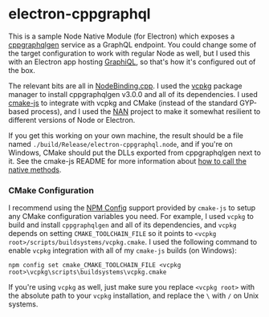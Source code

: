 # electron-cppgraphql

This is a sample Node Native Module (for Electron) which exposes a [cppgraphqlgen](https://github.com/Microsoft/cppgraphqlgen) service as
a GraphQL endpoint. You could change some of the target configuration to work with regular Node as well, but I used this
with an Electron app hosting [GraphiQL](https://github.com/graphql/graphiql), so that's how it's configured out of the box.

The relevant bits are all in [NodeBinding.cpp](NodeBinding.cpp). I used the
[vcpkg](https://github.com/Microsoft/vcpkg) package manager to install cppgraphqlgen v3.0.0 and all of its dependencies.
I used [cmake-js](https://github.com/cmake-js/cmake-js) to integrate with vcpkg and CMake (instead of the standard GYP-based process),
and I used the [NAN](https://github.com/nodejs/nan) project to make it somewhat resilient to different versions of Node or Electron.

If you get this working on your own machine, the result should be a file named `./build/Release/electron-cppgraphql.node`,
and if you're on Windows, CMake should put the DLLs exported from cppgraphqlgen next to it. See the cmake-js
README for more information about [how to call the native methods](https://github.com/cmake-js/cmake-js#electron).

### CMake Configuration

I recommend using the [NPM Config](https://github.com/cmake-js/cmake-js#npm-config-integration) support provided by `cmake-js`
to setup any CMake configuration variables you need. For example, I used `vcpkg` to build and install `cppgraphqlgen` and all
of its dependencies, and `vcpkg` depends on setting `CMAKE_TOOLCHAIN_FILE` so it points to
`<vcpkg root>/scripts/buildsystems/vcpkg.cmake`. I used the following command to enable `vcpkg` integration with all of my
`cmake-js` builds (on Windows):

`npm config set cmake_CMAKE_TOOLCHAIN_FILE <vcpkg root>\vcpkg\scripts\buildsystems\vcpkg.cmake`

If you're using `vcpkg` as well, just make sure you replace `<vcpkg root>` with the absolute path to your `vcpkg` installation,
and replace the `\` with `/` on Unix systems.
